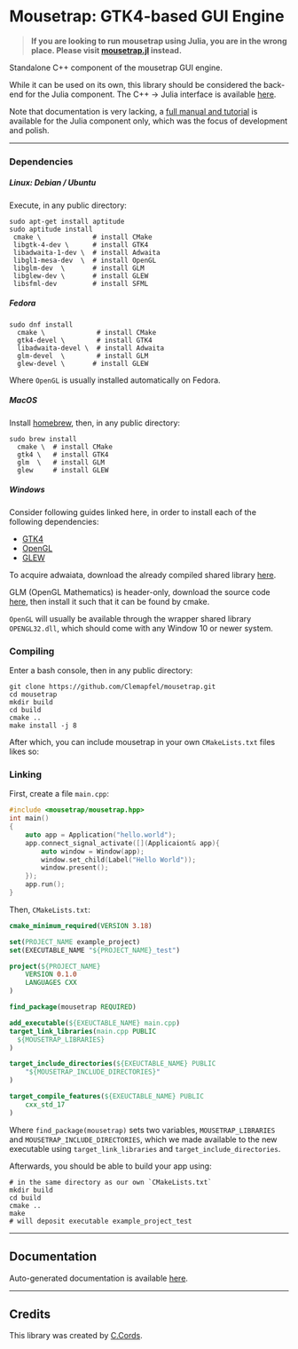 # Mousetrap: GTK4-based GUI Engine

> **If you are looking to run mousetrap using Julia, you are in the wrong place. Please visit [mousetrap.jl](https://github.com/Clemapfel/mousetrap.jl) instead.**

Standalone C++ component of the mousetrap GUI engine. 

While it can be used on its own, this library should be considered the back-end for the Julia component. The C++ -> Julia interface is available [here](https://github.com/Clemapfel/mousetrap_julia_binding/).

Note that documentation is very lacking, a [full manual and tutorial](https://clemens-cords.com/mousetrap) is available for the Julia component only, which was the focus of development and polish. 

---

### Dependencies

##### Linux: Debian / Ubuntu

Execute, in any public directory:

```shell
sudo apt-get install aptitude   
sudo aptitude install 
 cmake \             # install CMake
 libgtk-4-dev \      # install GTK4
 libadwaita-1-dev \  # install Adwaita
 libgl1-mesa-dev  \  # install OpenGL
 libglm-dev  \       # install GLM
 libglew-dev \       # install GLEW
 libsfml-dev         # install SFML
```

##### Fedora

```shell
sudo dnf install 
  cmake \             # install CMake
  gtk4-devel \        # install GTK4
  libadwaita-devel \  # install Adwaita
  glm-devel  \        # install GLM
  glew-devel \       # install GLEW
```

Where `OpenGL` is usually installed automatically on Fedora.

##### MacOS

Install [homebrew](https://brew.sh/), then, in any public directory:

```shell
sudo brew install 
  cmake \  # install CMake
  gtk4 \   # install GTK4
  glm  \   # install GLM
  glew     # install GLEW
```

##### Windows

Consider following guides linked here, in order to install each of the following dependencies:

+ [GTK4](https://www.gtk.org/docs/installations/windows)
+ [OpenGL](https://medium.com/swlh/setting-opengl-for-windows-d0b45062caf)
+ [GLEW](https://glew.sourceforge.net/install.html)

To acquire adwaiata, download the already compiled shared library [here](https://github.com/JuliaBinaryWrappers/libadwaita_jll.jl/releases/).

GLM (OpenGL Mathematics) is header-only, download the source code [here](https://github.com/g-truc/glm), then install it such that it can be found by cmake.

`OpenGL` will usually be available through the wrapper shared library `OPENGL32.dll`, which should come with any Window 10 or newer system.

### Compiling

Enter a bash console, then in any public directory:

```shell
git clone https://github.com/Clemapfel/mousetrap.git
cd mousetrap
mkdir build
cd build
cmake ..
make install -j 8
```

After which, you can include mousetrap in your own `CMakeLists.txt` files likes so:

### Linking 

First, create a file `main.cpp`:

```cpp
#include <mousetrap/mousetrap.hpp>
int main()
{
    auto app = Application("hello.world");
    app.connect_signal_activate([](Applicaiont& app){
        auto window = Window(app);
        window.set_child(Label("Hello World"));
        window.present();
    });
    app.run();
}
```

Then, `CMakeLists.txt`:

```cmake
cmake_minimum_required(VERSION 3.18)

set(PROJECT_NAME example_project)
set(EXECUTABLE_NAME "${PROJECT_NAME}_test")

project(${PROJECT_NAME}
    VERSION 0.1.0
    LANGUAGES CXX
)

find_package(mousetrap REQUIRED)

add_executable(${EXEUCTABLE_NAME} main.cpp)
target_link_libraries(main.cpp PUBLIC 
  ${MOUSETRAP_LIBRARIES}
)

target_include_directories(${EXEUCTABLE_NAME} PUBLIC
    "${MOUSETRAP_INCLUDE_DIRECTORIES}"
)

target_compile_features(${EXEUCTABLE_NAME} PUBLIC
    cxx_std_17
)
```

Where `find_package(mousetrap)` sets two variables, `MOUSETRAP_LIBRARIES` and `MOUSETRAP_INCLUDE_DIRECTORIES`, which we made available to the new executable using `target_link_libraries` and `target_include_directories`.

Afterwards, you should be able to build your app using:

```
# in the same directory as our own `CMakeLists.txt`
mkdir build
cd build
cmake ..
make
# will deposit executable example_project_test
```

---

## Documentation

Auto-generated documentation is available [here](https://clemens-cords.com/mousetrap_cpp).

---

## Credits

This library was created by [C.Cords](https://clemens-cords.com). 
